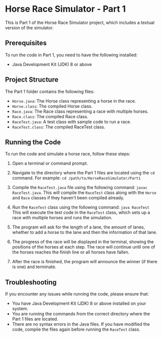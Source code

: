 # Horse Race Simulator - Part 1

This is Part 1 of the Horse Race Simulator project, which includes a textual version of the simulator.

## Prerequisites

To run the code in Part 1, you need to have the following installed:

- Java Development Kit (JDK) 8 or above

## Project Structure

The Part 1 folder contains the following files:

- `Horse.java`: The Horse class representing a horse in the race.
- `Horse.class`: The compiled Horse class.
- `Race.java`: The Race class representing a race with multiple horses.
- `Race.class`: The compiled Race class.
- `RaceTest.java`: A test class with sample code to run a race.
- `RaceTest.class`: The compiled RaceTest class.

## Running the Code

To run the code and simulate a horse race, follow these steps:

1. Open a terminal or command prompt.

2. Navigate to the directory where the Part 1 files are located using the `cd` command. For example: `cd /path/to/HorseRaceSimulator/Part1`

3. Compile the `RaceTest.java` file using the following command: `javac RaceTest.java`. This will compile the `RaceTest` class along with the `Horse` and `Race` classes if they haven't been compiled already.

4. Run the `RaceTest` class using the following command: `java RaceTest` This will execute the test code in the `RaceTest` class, which sets up a race with multiple horses and runs the simulation.

5. The program will ask for the length of a lane, the amount of lanes, whether to add a horse to the lane and then the information of that lane.

6. The progress of the race will be displayed in the terminal, showing the positions of the horses at each step. The race will continue until one of the horses reaches the finish line or all horses have fallen.

7. After the race is finished, the program will announce the winner (if there is one) and terminate.

## Troubleshooting

If you encounter any issues while running the code, please ensure that:

- You have Java Development Kit (JDK) 8 or above installed on your system.
- You are running the commands from the correct directory where the Part 1 files are located.
- There are no syntax errors in the Java files. If you have modified the code, compile the files again before running the `RaceTest` class.

